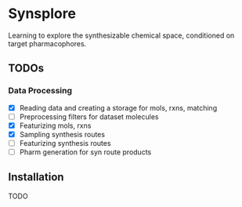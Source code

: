 # Synsplore
Learning to explore the synthesizable chemical space, conditioned on target pharmacophores.

## TODOs
### Data Processing
- [x] Reading data and creating a storage for mols, rxns, matching
- [ ] Preprocessing filters for dataset molecules
- [x] Featurizing mols, rxns
- [x] Sampling synthesis routes 
- [ ] Featurizing synthesis routes 
- [ ] Pharm generation for syn route products

## Installation
TODO